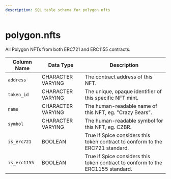 ```yaml
---
description: SQL table schema for polygon.nfts
---
```


# polygon.nfts

All Polygon NFTs from both ERC721 and ERC1155 contracts.

| Column Name  | Data Type         | Description                                                                     |
| ------------ | ----------------- | ------------------------------------------------------------------------------- |
| `address`    | CHARACTER VARYING | The contract address of this NFT.                                               |
| `token_id`   | CHARACTER VARYING | The unique, opaque identifier of this specific NFT mint.                        |
| `name`       | CHARACTER VARYING | The human-readable name of this NFT, eg. "Crazy Bears".                         |
| `symbol`     | CHARACTER VARYING | The human-readable symbol for this NFT, eg. CZBR.                               |
| `is_erc721`  | BOOLEAN           | True if Spice considers this token contract to conform to the ERC721 standard.  |
| `is_erc1155` | BOOLEAN           | True if Spice considers this token contract to conform to the ERC1155 standard. |
